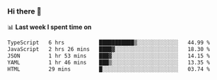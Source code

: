 ### Hi there 👋

<!--
**DBvc/DBvc** is a ✨ _special_ ✨ repository because its `README.md` (this file) appears on your GitHub profile.

Here are some ideas to get you started:

- 🔭 I’m currently working on ...
- 🌱 I’m currently learning ...
- 👯 I’m looking to collaborate on ...
- 🤔 I’m looking for help with ...
- 💬 Ask me about ...
- 📫 How to reach me: ...
- 😄 Pronouns: ...
- ⚡ Fun fact: ...
-->

📊 **Last week I spent time on**
<!--START_SECTION:waka-->

```txt
TypeScript   6 hrs           ███████████▒░░░░░░░░░░░░░   44.99 %
JavaScript   2 hrs 26 mins   ████▓░░░░░░░░░░░░░░░░░░░░   18.30 %
JSON         1 hr 53 mins    ███▓░░░░░░░░░░░░░░░░░░░░░   14.15 %
YAML         1 hr 46 mins    ███▒░░░░░░░░░░░░░░░░░░░░░   13.35 %
HTML         29 mins         █░░░░░░░░░░░░░░░░░░░░░░░░   03.74 %
```

<!--END_SECTION:waka-->
